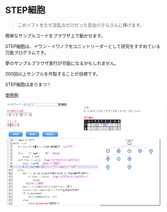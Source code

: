 STEP細胞
========

> このソフトをただ淫乱なだけだった百合川さらさんに捧げます。

簡単なサンプルコードをブラウザ上で動かせます。

STEP細胞は、イワン・イワノフをユニットリーダーとして研究をすすめている万能プログラムです。

夢のサンプルブラウザ実行が可能になるかもしれません。

200回以上サンプルを作製することが目標です。

STEP細胞はありまつ！



[使用例](http://vanya.jp.net/pg/opp/)

![Screenshot](https://github.com/ivan111/STEP-cells/raw/master/thumbnail.png)

